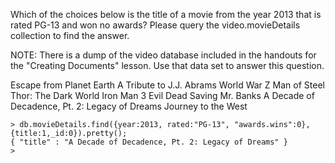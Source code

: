Which of the choices below is the title of a movie from the year 2013 that is rated PG-13 and won no awards? Please query the video.movieDetails collection to find the answer.

NOTE: There is a dump of the video database included in the handouts for the "Creating Documents" lesson. Use that data set to answer this question.


Escape from Planet Earth
A Tribute to J.J. Abrams
World War Z
Man of Steel
Thor: The Dark World
Iron Man 3
Evil Dead
Saving Mr. Banks
A Decade of Decadence, Pt. 2: Legacy of Dreams
Journey to the West



```
> db.movieDetails.find({year:2013, rated:"PG-13", "awards.wins":0}, {title:1,_id:0}).pretty();
{ "title" : "A Decade of Decadence, Pt. 2: Legacy of Dreams" }
>
```